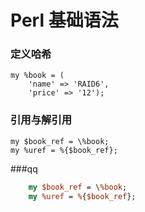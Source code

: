 # Perl 基础语法

### 定义哈希

    my %book = (
        'name' => 'RAID6',
        'price' => '12');

### 引用与解引用
    my $book_ref = \%book;
    my %uref = %{$book_ref};

###qq
``` Perl
    my $book_ref = \%book;
    my %uref = %{$book_ref};
```
